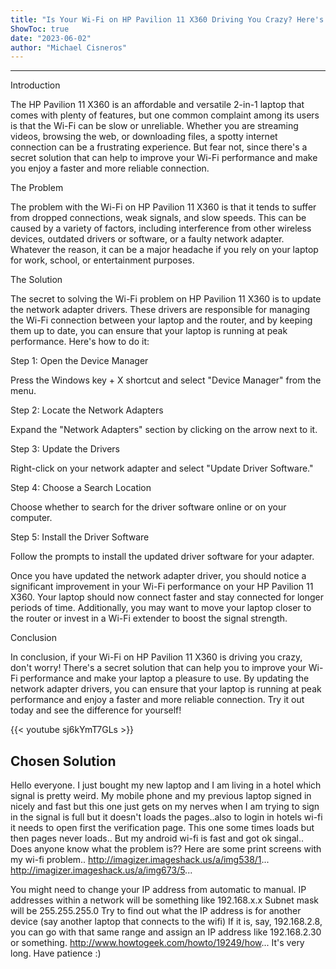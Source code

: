 ```yaml
---
title: "Is Your Wi-Fi on HP Pavilion 11 X360 Driving You Crazy? Here's the Secret Solution!"
ShowToc: true 
date: "2023-06-02"
author: "Michael Cisneros"
---
```

*****
Introduction

The HP Pavilion 11 X360 is an affordable and versatile 2-in-1 laptop that comes with plenty of features, but one common complaint among its users is that the Wi-Fi can be slow or unreliable. Whether you are streaming videos, browsing the web, or downloading files, a spotty internet connection can be a frustrating experience. But fear not, since there's a secret solution that can help to improve your Wi-Fi performance and make you enjoy a faster and more reliable connection.

The Problem

The problem with the Wi-Fi on HP Pavilion 11 X360 is that it tends to suffer from dropped connections, weak signals, and slow speeds. This can be caused by a variety of factors, including interference from other wireless devices, outdated drivers or software, or a faulty network adapter. Whatever the reason, it can be a major headache if you rely on your laptop for work, school, or entertainment purposes.

The Solution

The secret to solving the Wi-Fi problem on HP Pavilion 11 X360 is to update the network adapter drivers. These drivers are responsible for managing the Wi-Fi connection between your laptop and the router, and by keeping them up to date, you can ensure that your laptop is running at peak performance. Here's how to do it:

Step 1: Open the Device Manager

Press the Windows key + X shortcut and select "Device Manager" from the menu.

Step 2: Locate the Network Adapters

Expand the "Network Adapters" section by clicking on the arrow next to it.

Step 3: Update the Drivers

Right-click on your network adapter and select "Update Driver Software."

Step 4: Choose a Search Location

Choose whether to search for the driver software online or on your computer.

Step 5: Install the Driver Software

Follow the prompts to install the updated driver software for your adapter.

Once you have updated the network adapter driver, you should notice a significant improvement in your Wi-Fi performance on your HP Pavilion 11 X360. Your laptop should now connect faster and stay connected for longer periods of time. Additionally, you may want to move your laptop closer to the router or invest in a Wi-Fi extender to boost the signal strength.

Conclusion

In conclusion, if your Wi-Fi on HP Pavilion 11 X360 is driving you crazy, don't worry! There's a secret solution that can help you to improve your Wi-Fi performance and make your laptop a pleasure to use. By updating the network adapter drivers, you can ensure that your laptop is running at peak performance and enjoy a faster and more reliable connection. Try it out today and see the difference for yourself!

{{< youtube sj6kYmT7GLs >}} 



## Chosen Solution
 Hello everyone. I just bought my new laptop and I am living in a hotel which signal is pretty weird.
My mobile phone and my previous laptop signed in nicely and fast but this one just gets on my nerves when I am trying to sign in the signal is full but it doesn't loads the pages..also to login in hotels wi-fi it needs to open first the verification page. This one some times loads but then pages never loads.. But my android wi-fi is fast and got ok singal..
Does anyone know what the problem is??
Here are some print screens with my wi-fi problem..
http://imagizer.imageshack.us/a/img538/1...
http://imagizer.imageshack.us/a/img673/5...

 You might need to change your IP address from automatic to manual.
IP addresses within a network will be something like 192.168.x.x
Subnet mask will be 255.255.255.0
Try to find out what the IP address is for another device (say another laptop that connects to the wifi)
If it is, say, 192.168.2.8, you can go with that same range and assign an IP address like 192.168.2.30 or something.
http://www.howtogeek.com/howto/19249/how...
It's very long. Have patience :)




